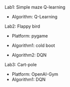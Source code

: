 Lab1: Simple maze Q-learning

* Algorithm: Q-Learning

Lab2: Flappy bird

* Platform: pygame

* Algorithm1: cold boot
* Algorithm2: DQN

Lab3: Cart-pole

* Platform: OpenAI-Gym
* Algorithm1: DQN